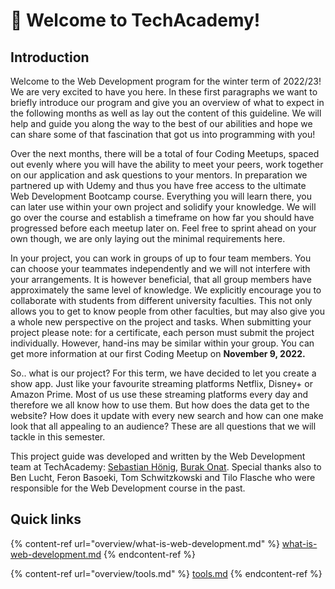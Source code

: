 # 💙 Welcome to TechAcademy!

## Introduction

Welcome to the Web Development program for the winter term of 2022/23! We are very excited to have you here. In these first paragraphs we want to briefly introduce our program and give you an overview of what to expect in the following months as well as lay out the content of this guideline. We will help and guide you along the way to the best of our abilities and hope we can share some of that fascination that got us into programming with you!

Over the next months, there will be a total of four Coding Meetups, spaced out evenly where you will have the ability to meet your peers, work together on our application and ask questions to your mentors. In preparation we partnered up with Udemy and thus you have free access to the ultimate Web Development Bootcamp course. Everything you will learn there, you can later use within your own project and solidify your knowledge. We will go over the course and establish a timeframe on how far you should have progressed before each meetup later on. Feel free to sprint ahead on your own though, we are only laying out the minimal requirements here.

In your project, you can work in groups of up to four team members. You can choose your teammates independently and we will not interfere with your arrangements. It is however beneficial, that all group members have approximately the same level of knowledge. We explicitly encourage you to collaborate with students from different university faculties. This not only allows you to get to know people from other faculties, but may also give you a whole new perspective on the project and tasks. When submitting your project please note: for a certificate, each person must submit the project individually. However, hand-ins may be similar within your group. You can get more information at our first Coding Meetup on **November 9, 2022.**

So.. what is our project? For this term, we have decided to let you create a show app. Just like your favourite streaming platforms Netflix, Disney+ or Amazon Prime. Most of us use these streaming platforms every day and therefore we all know how to use them. But how does the data get to the website? How does it update with every new search and how can one make look that all appealing to an audience? These are all questions that we will tackle in this semester.

This project guide was developed and written by the Web Development team at TechAcademy: [Sebastian Hönig](https://www.linkedin.com/in/sebastian-h%C3%B6nig/), [Burak Onat](https://www.linkedin.com/in/tburakonat/). Special thanks also to Ben Lucht, Feron Basoeki, Tom Schwitzkowski and Tilo Flasche who were responsible for the Web Development course in the past.

## Quick links

{% content-ref url="overview/what-is-web-development.md" %}
[what-is-web-development.md](overview/what-is-web-development.md)
{% endcontent-ref %}

{% content-ref url="overview/tools.md" %}
[tools.md](overview/tools.md)
{% endcontent-ref %}
